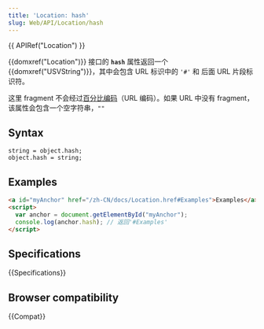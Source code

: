 ```yaml
---
title: 'Location: hash'
slug: Web/API/Location/hash
---
```


{{ APIRef("Location") }}

{{domxref("Location")}} 接口的 **`hash`** 属性返回一个 {{domxref("USVString")}}，其中会包含 URL 标识中的 `'#'` 和 后面 URL 片段标识符。

这里 fragment 不会经过[百分比编码](/zh-CN/docs/Glossary/percent-encoding)（URL 编码）。如果 URL 中没有 fragment，该属性会包含一个空字符串，`""`

## Syntax

```plain
string = object.hash;
object.hash = string;
```

## Examples

```html
<a id="myAnchor" href="/zh-CN/docs/Location.href#Examples">Examples</a>
<script>
  var anchor = document.getElementById("myAnchor");
  console.log(anchor.hash); // 返回'#Examples'
</script>
```

## Specifications

{{Specifications}}

## Browser compatibility

{{Compat}}
